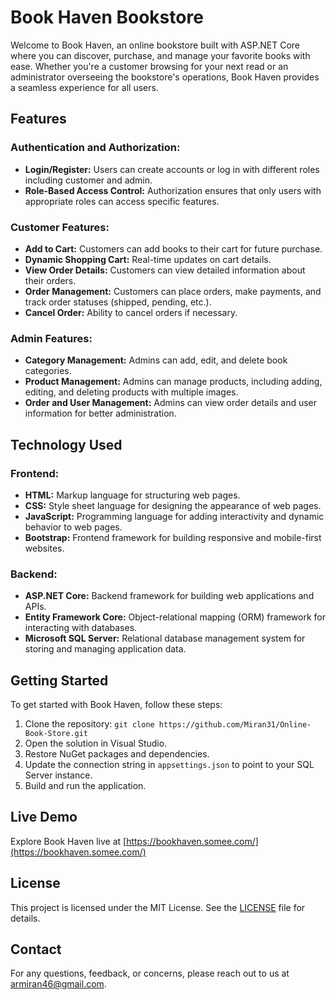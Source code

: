 # Book Haven Bookstore

Welcome to Book Haven, an online bookstore built with ASP.NET Core where you can discover, purchase, and manage your favorite books with ease. Whether you're a customer browsing for your next read or an administrator overseeing the bookstore's operations, Book Haven provides a seamless experience for all users.

## Features

### Authentication and Authorization:
- **Login/Register:** Users can create accounts or log in with different roles including customer and admin.
- **Role-Based Access Control:** Authorization ensures that only users with appropriate roles can access specific features.

### Customer Features:
- **Add to Cart:** Customers can add books to their cart for future purchase.
- **Dynamic Shopping Cart:** Real-time updates on cart details.
- **View Order Details:** Customers can view detailed information about their orders.
- **Order Management:** Customers can place orders, make payments, and track order statuses (shipped, pending, etc.).
- **Cancel Order:** Ability to cancel orders if necessary.

### Admin Features:
- **Category Management:** Admins can add, edit, and delete book categories.
- **Product Management:** Admins can manage products, including adding, editing, and deleting products with multiple images.
- **Order and User Management:** Admins can view order details and user information for better administration.

## Technology Used

### Frontend:
- **HTML:** Markup language for structuring web pages.
- **CSS:** Style sheet language for designing the appearance of web pages.
- **JavaScript:** Programming language for adding interactivity and dynamic behavior to web pages.
- **Bootstrap:** Frontend framework for building responsive and mobile-first websites.

### Backend:
- **ASP.NET Core:** Backend framework for building web applications and APIs.
- **Entity Framework Core:** Object-relational mapping (ORM) framework for interacting with databases.
- **Microsoft SQL Server:** Relational database management system for storing and managing application data.

## Getting Started

To get started with Book Haven, follow these steps:

1. Clone the repository: `git clone https://github.com/Miran31/Online-Book-Store.git`
2. Open the solution in Visual Studio.
3. Restore NuGet packages and dependencies.
4. Update the connection string in `appsettings.json` to point to your SQL Server instance.
5. Build and run the application.

## Live Demo

Explore Book Haven live at [https://bookhaven.somee.com/](https://bookhaven.somee.com/)



## License

This project is licensed under the MIT License. See the [LICENSE](LICENSE.txt) file for details.

## Contact

For any questions, feedback, or concerns, please reach out to us at [armiran46@gmail.com](mailto:armiran46@gmail.com).
